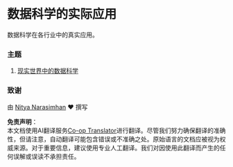 <!--
CO_OP_TRANSLATOR_METADATA:
{
  "original_hash": "07faf02ff163e609edf0b0308dc5d4e6",
  "translation_date": "2025-08-24T12:50:40+00:00",
  "source_file": "6-Data-Science-In-Wild/README.md",
  "language_code": "zh"
}
-->
# 数据科学的实际应用

数据科学在各行业中的真实应用。

### 主题

1. [现实世界中的数据科学](20-Real-World-Examples/README.md)

### 致谢

由 [Nitya Narasimhan](https://twitter.com/nitya) ❤️ 撰写

**免责声明**：  
本文档使用AI翻译服务[Co-op Translator](https://github.com/Azure/co-op-translator)进行翻译。尽管我们努力确保翻译的准确性，但请注意，自动翻译可能包含错误或不准确之处。原始语言的文档应被视为权威来源。对于重要信息，建议使用专业人工翻译。我们对因使用此翻译而产生的任何误解或误读不承担责任。